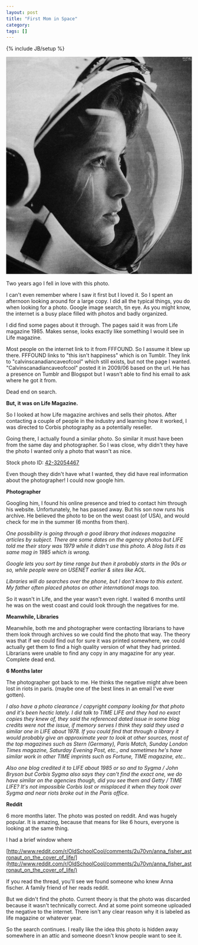 ```yaml
---
layout: post
title: "First Mom in Space"
category:
tags: []
---
```

{% include JB/setup %}

<img src="/images/anna-fisher-first-mom-in-space.jpg" atl="anna fisher in a spacesuit" class="img-responsive">

Two years ago I fell in love with this photo.

I can't even remember where I saw it first but I loved it. So I spent an afternoon looking around for a large copy. I did all the typical things, you do when looking for a photo. Google image search, tin eye. As you might know, the internet is a busy place filled with photos and badly organized.

I did find some pages about it through. The pages said it was from Life magazine 1985. Makes sense, looks exactly like something I would see in Life magazine.

Most people on the internet link to it from FFFOUND. So I assume it blew up there. FFFOUND links to "this isn't happiness" which is on Tumblr. They link to "calvinscanadiancaveofcool" which still exists, but not the page I wanted. "Calvinscanadiancaveofcool" posted it in 2009/06 based on the url. He has a presence on Tumblr and Blogspot but I wasn't able to find his email to ask where he got it from.

Dead end on search.

**But, it was on Life Magazine.**

So I looked at how Life magazine archives and sells their photos. After contacting a couple of people in the industry and learning how it worked, I was directed to Corbis photography as a potentially reseller.

Going there, I actually found a similar photo. So similar it must have been from the same day and photographer. So I was close, why didn't they have the photo I wanted only a photo that wasn't as nice.

Stock photo ID: [42-32054467](http://www.corbisimages.com/stock-photo/rights-managed/42-32054467/american-astronaut-anna-lee-fisher)

Even though they didn't have what I wanted, they did have real information about the photographer! I could now google him.

**Photographer**

Googling him, I found his online presence and tried to contact him through his website. Unfortunately, he has passed away. But his son now runs his archive. He believed the photo to be on the west coast (of USA), and would check for me in the summer (6 months from then).

*One possibility is going through a good library that indexes magazine articles by subject. There are some dates on the agency photos but LIFE told me their story was 1979 while it didn't use this photo. A blog lists it as same mag in 1985 which is wrong.*

*Google lets you sort by time range but then it probably starts in the 90s or so, while people were on USENET earlier & sites like AOL.*

*Libraries will do searches over the phone, but I don't know to this extent. My father often placed photos on other international mags too.*

So it wasn't in Life, and the year wasn't even right. I waited 6 months until he was on the west coast and could look through the negatives for me.

**Meanwhile, Libraries**

Meanwhile, both me and photographer were contacting librarians to have them look through archives so we could find the photo that way. The theory was that if we could find out for sure it was printed somewhere, we could actually get them to find a high quality version of what they had printed. Librarians were unable to find any copy in any magazine for any year. Complete dead end.

**6 Months later**

The photographer got back to me. He thinks the negative might ahve been lost in riots in paris. (maybe one of the best lines in an email I've ever gotten).

*I also have a photo clearance / copyright company looking for that photo and it's been hectic lately. I did talk to TIME LIFE and they had no exact copies they knew of, they said the referenced dated issue in some blog credits were not the issue, if memory serves I think they said they used a similar one in LIFE about 1978. If you could find that through a library it would probably give an approximate year to look at other sources, most of the top magazines such as Stern (Germany), Paris Match, Sunday London Times magazine, Saturday Evening Post, etc., and sometimes he's have similar work in other TIME imprints such as Fortune, TIME magazine, etc..*

*Also one blog credited it to LIFE about 1985 or so and to Sygma / John Bryson but Corbis Sygma also says they can't find the exact one, we do have similar on the agencies though, did you see them and Getty / TIME LIFE? It's not impossible Corbis lost or misplaced it when they took over Sygma and near riots broke out in the Paris office.*

**Reddit**

6 more months later. The photo was posted on reddit. And was hugely popular. It is amazing, because that means for like 6 hours, everyone is looking at the same thing.

I had a brief window where

[http://www.reddit.com/r/OldSchoolCool/comments/2u70vn/anna_fisher_astronaut_on_the_cover_of_life/](http://www.reddit.com/r/OldSchoolCool/comments/2u70vn/anna_fisher_astronaut_on_the_cover_of_life/)

If you read the thread, you'll see we found someone who knew Anna fischer. A family friend of her reads reddit.

But we didn't find the photo. Current theory is that the photo was discarded because it wasn't technically correct. And at some point someone uploaded the negative to the internet. There isn't any clear reason why it is labeled as life magazine or whatever year.

So the search continues. I really like the idea this photo is hidden away somewhere in an attic and someone doesn't know people want to see it.

